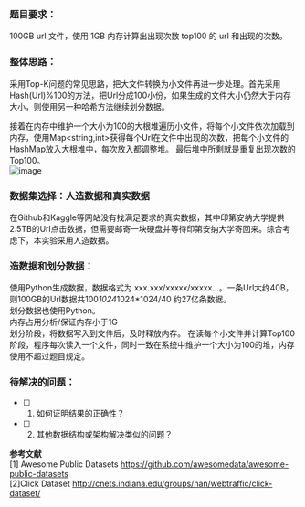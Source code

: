 ### **题目要求**：</br>
100GB url 文件，使用 1GB 内存计算出出现次数 top100 的 url 和出现的次数。</br>
### **整体思路：**</br>
采用Top-K问题的常见思路，把大文件转换为小文件再进一步处理。首先采用Hash(Url)%100的方法，把Url分成100小份，如果生成的文件大小仍然大于内存大小，则使用另一种哈希方法继续划分数据。</br>

接着在内存中维护一个大小为100的大根堆遍历小文件，将每个小文件依次加载到内存，使用Map<string,int>获得每个Url在文件中出现的次数，把每个小文件的HashMap放入大根堆中，每次放入都调整堆。
最后堆中所剩就是重复出现次数的Top100。</br>
![image](https://github.com/xwqjojjr/Top100Url/blob/master/Top100Url.png)
### **数据集选择：人造数据和真实数据**</br>
在Github和Kaggle等网站没有找满足要求的真实数据，其中印第安纳大学提供2.5TB的Url点击数据，但需要邮寄一块硬盘并等待印第安纳大学寄回来。综合考虑下，本实验采用人造数据。</br>
### **造数据和划分数据：**</br>
使用Python生成数据，数据格式为 xxx.xxx/xxxxx/xxxxx…。一条Url大约40B，则100GB的Url数据共100*1024*1024*1024/40 约27亿条数据。</br>
划分数据也使用Python。</br>
内存占用分析/保证内存小于1G</br>
划分阶段，将数据写入到文件后，及时释放内存。
在读每个小文件并计算Top100阶段，程序每次读入一个文件，同时一致在系统中维护一个大小为100的堆，内存使用不超过题目规定。</br>

### **待解决的问题：**</br>
- [ ] 1. 如何证明结果的正确性？</br>
- [ ] 2. 其他数据结构或架构解决类似的问题？</br>

**参考文献**</br>
[1] Awesome Public Datasets
https://github.com/awesomedata/awesome-public-datasets</br>
[2]Click Dataset
http://cnets.indiana.edu/groups/nan/webtraffic/click-dataset/</br>
